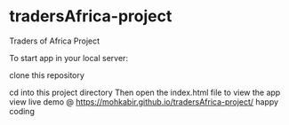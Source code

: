 # tradersAfrica-project
Traders of Africa Project

To start app in your local server:

clone this repository

cd into this project directory
Then open the index.html file to view the app
view live demo @ https://mohkabir.github.io/tradersAfrica-project/ happy coding
